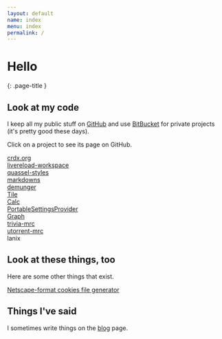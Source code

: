 ```yaml
---
layout: default
name: index
menu: index
permalink: /
---
```


# Hello
{: .page-title }

## Look at my code

I keep all my public stuff on [GitHub](https://github.com/crdx) and use [BitBucket](http://bitbucket.org/crdx) for private projects (it's pretty good these days).

Click on a project to see its page on GitHub.

<div class="projects projects-active clearfix">
  <a class="project" data-repo="crdx.org" href="https://github.com/crdx/crdx.org">
    <div class="project-state"></div>
    <div class="project-name">crdx.org</div>
  </a>
</div>

<div class="projects projects-done clearfix">
  <a class="project" data-repo="livereload-workspace" href="https://github.com/crdx/livereload-workspace">
    <div class="project-state"></div>
    <div class="project-name">livereload-workspace</div>
  </a>

  <a class="project" data-repo="quassel-styles" href="https://github.com/crdx/quassel-styles">
    <div class="project-state"></div>
    <div class="project-name">quassel-styles</div>
  </a>

  <a class="project" data-repo="markdowns" href="https://github.com/crdx/markdowns">
    <div class="project-state"></div>
    <div class="project-name">markdowns</div>
  </a>

  <a class="project" data-repo="demunger" href="https://github.com/crdx/demunger">
    <div class="project-state"></div>
    <div class="project-name">demunger</div>
  </a>

  <a class="project" data-repo="Tile" href="https://github.com/crdx/Tile">
    <div class="project-state"></div>
    <div class="project-name">Tile</div>
  </a>

  <a class="project" data-repo="Calc" href="https://github.com/crdx/Calc">
    <div class="project-state"></div>
    <div class="project-name">Calc</div>
  </a>

  <a class="project" data-repo="PortableSettingsProvider" href="https://github.com/crdx/PortableSettingsProvider">
    <div class="project-state"></div>
    <div class="project-name">PortableSettingsProvider</div>
  </a>

  <a class="project" data-repo="Graph" href="https://github.com/crdx/Graph">
    <div class="project-state"></div>
    <div class="project-name">Graph</div>
  </a>

  <a class="project" data-repo="trivia-mrc" href="https://github.com/crdx/trivia-mrc">
    <div class="project-state"></div>
    <div class="project-name">trivia-mrc</div>
  </a>

  <a class="project" data-repo="utorrent-mrc" href="https://github.com/crdx/utorrent-mrc">
    <div class="project-state"></div>
    <div class="project-name">utorrent-mrc</div>
  </a>
</div>

<div class="projects projects-inactive clearfix">
  <a class="project project-state-inactive">
    <div class="project-state"></div>
    <div class="project-name">lanix</div>
  </a>
</div>

## Look at these things, too

Here are some other things that exist.

<div class="projects clearfix">
  <a href="/misc/cookies/" class="project">
    <div class="project-name">Netscape-format cookies file generator</div>
  </a>
</div>

## Things I've said

I sometimes write things on the [blog](/blog/) page.

<!--### Send me a message

If you want.-->